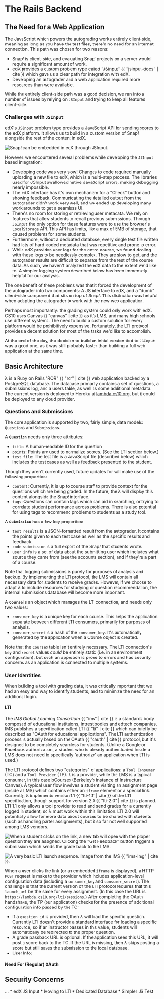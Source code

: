 # The Rails Backend

## The Need for a Web Application
The JavaScript which powers the autograding works entirely client-side, meaning as long as you have the test files, there's no need for an internet connection. This path was chosen for two reasons:

* Snap<em>!</em> is client-side, and evaluating Snap<em>!</em> projects on a server would require a significant amount of work.
* edX provides a custom problem type called "JSInput" {{ "jsinput-docs" | cite }} which gave us a clear path for integration with edX.
* Developing an autograder and a web application required more resources than were available.

While the entirely client-side path was a good decision, we ran into a number of issues by relying on `JSInput` and trying to keep all features client-side.

### Challenges with `JSInput`
edX's `JSInput` problem type provides a JavaScript API for sending scores to the edX platform. It allows us to build in a custom version of Snap<em>!</em> alongside the rest of the content in edX.

![Snap! can be embedded in edX through JSInput.](images/snap-edx.png)

However, we encountered several problems while developing the `JSInput` based integration:

* Developing code was very slow! Changes to code required manually uploading a new file to edX, which is a multi-step process. The libraries used for JSInput swallowed native JavaScript errors, making debugging nearly impossible.
* The edX interface has it's own mechanism for a "Check" button and showing feedback. Communicating the detailed output from the autograder didn't work very well, and we ended up developing many work arounds to get a seamless UI.
* There's no room for storing or retrieving user metadata. We rely on features that allow students to recall previous submissions. Through `JSInput` the only option for these features were to use the browser's `LocalStorage` API. This API has limits, like a max of 5MB of storage, that caused problems for some students.
* Furthermore, without a dedicated database, every single test file written had lots of hard-coded metadata that was repetitive and prone to error.
* While edX provides user logs for the entire course, we found dealing with these logs to be needlessly complex. They are slow to get, and the autograder results are difficult to separate from the rest of the course data. As such, we haven't analyzed the edX data to the extent we'd like to. A simpler logging system described below has been immensely helpful for our analysis.

The one benefit of these problems was that it forced the development of the autograder into two components: A JS interface to edX, and a "dumb" client-side component that sits on top of Snap<em>!</em>. This distinction was helpful when adapting the autograder to work with the new web application.

Perhaps most importantly: the grading system could only work with edX. CS10 uses Canvas {{ "canvas" | cite }} as it's LMS, and many high schools use different systems. The need to build a custom solution for every platform would be prohibitively expensive. Fortunately, the LTI protocol provides a decent solution for most of the tasks we'd like to accomplish.

At the end of the day, the decision to build an initial version tied to `JSInput` was a good one, as it was still probably faster than building a full web application at the same time.

## Basic Architecture
λ is a Ruby on Rails "ROR" {{ "ror" | cite }} web application backed by a PostgreSQL database. The database primarily contains a set of questions, a submissions log, and a users table, as well as some additional metadata. The current version is deployed to Heroku at [lambda.cs10.org](https://lambda.cs10.org), but it could be deployed to any cloud provider.

### Questions and Submissions
The core application is supported by two, fairly simple, data models: `Question`s and `Submission`s.

A **`Question`** needs only three attributes:

* `title`: A human-readable ID for the question
* `points`: Points are used to normalize scores. (See the LTI section below.)
* `test file`: The test file is a JavaScript file (described below) which includes the test cases as well as feedback presented to the student.

Though they aren't currently used, future updates for will make use of the following properties:

* `content`: Currently, it is up to course staff to provide context for the questions which are being graded. In the future, the λ will display this content alongside the Snap<em>!</em> interface.
* `tags`: Questions can contain tags which can aid in searching, or trying to correlate student performance across problems. There is also potential for using tags to recommend problems to students as a study tool.

A **`Submission`** has a few key properties:

* `test results` is a JSON-formatted result from the autograder. It contains the points given to each test case as well as the specific results and feedback.
* `code submission` is a full export of the Snap<em>!</em> that students wrote.
* `user info` is a set of data about the submitting user which includes what source they came from (see the accounts section), and if they're a part of a course.

Note that logging submissions is purely for purposes of analysis and backup. By implementing the LTI protocol, the LMS will contain all necessary data for students to receive grades. However, if we choose to adapt λ to include resources for studying or question recommendation, the internal submissions database will become more important.

A **`Course`** is an object which manages the LTI connection, and needs only two values:

* `consumer_key` is a unique key for each course. This helps the application separate between different LTI consumers, primarily for purposes of analysis.
* `consumer_secret` is a hash of the `consumer_key`. It's automatically generated by the application when a Course object is created.

Note that the `Course`s table isn't entirely necessary. The LTI connection's `key` and `secret` values *could* be entirely static (i.e. in an environment configuration), but such an approach is prone to errors and has security concerns as an application is connected to multiple systems.

### User Identities
When building a tool with grading data, it was critically important that we had an easy and way to identify students, and to minimize the need for an additional login.

#### LTI
The _IMS Global Learning Consortium_ {{ "ims" | cite }} is a standards body composed of educational instituions, intrest bodies and edtech companies. IMS publishes a specification called LTI {{ "lti" | cite }} which can briefly be described as "OAuth for educational applications". The LTI authentication process is actually based on the OAuth {{ "oauth" | cite }} protocol, but it's designed to be completely seamless for students. (Unlike a Google or Facebook authorization, a student who is already authenticated inside a LMS does not need to specifically 'authorize' an application when LTI is used.)

The LTI protocol defines two "categories" of applications: a `Tool Consumer` (TC) and a `Tool Provider` (TP). λ is a provider, while the LMS is a typical consumer, in this case bCourses (Berkeley's instance of Instructure Canvas). A typical user flow involves a student visiting an assignment page (inside a LMS)
which contains either an `iframe` element or a special link. Currently, λ implements version 1.1 {{ "lti-1.1" | cite }}  of the LTI specification, though support for version 2.0 {{ "lti-2.0" | cite }}  is planned.  LTI 1.1 only allows a tool provider to read and send grades for a currently logged in student, so λ must work within this limitation. LTI 2.0 will potentially allow for more data about courses to be shared with students (such as handling parter assignments), but it so far not well supported among LMS vendors.

![When a student clicks on the link, a new tab will open with the proper question they are assigned. Clicking the "Get Feedback" button triggers a submission which sends the grade back to the LMS.](images/launch-screen.png)

![A very basic LTI launch sequence. Image from the IMS {{ "ims-img" | cite }}. ](./images/ims-lti.jpg)

When a user clicks the link (or an embedded `iframe` is displayed), a HTTP `POST` request is make to the provider which includes application-level configuration data (including a `consumer_key` and `consumer_secret`). The challenge is that the current version of the LTI protocol requires that this `launch_url` be the same for every assignment. (In this case the URL is `https://lambda.cs10.org/lti/sessions`.)
After completing the OAuth handshake, the TP (our application) checks for the presence of additional configuration info passed by the TC:

* If a `question_id` is provided, then λ will load the specific question. Currently LTI doesn't provide a standard interface for loading a specific resource, so if an instructor passes in this value, students will automatically be redirected to the proper question.
* A grade passback URL is optional. If the application sees this URL, it will post a score back to the TC. If the URL is missing, then λ skips posting a score but still saves the submission to the local database.
* User Info: 

#### Need For (Regular) OAuth

## Security Concerns
...
	* edX JS Input
	* Moving to LTI
	* Dedicated Database
		* Simpler JS Test
